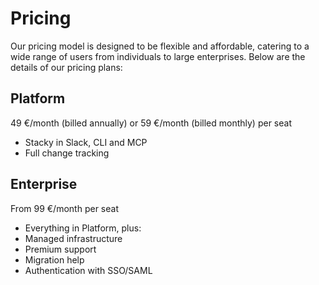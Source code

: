 # Pricing

Our pricing model is designed to be flexible and affordable, catering to a wide
range of users from individuals to large enterprises. Below are the details of
our pricing plans:

## Platform

49 €/month (billed annually) or 59 €/month (billed monthly) per seat

- Stacky in Slack, CLI and MCP
- Full change tracking

## Enterprise

From 99 €/month per seat

- Everything in Platform, plus:
- Managed infrastructure
- Premium support
- Migration help
- Authentication with SSO/SAML
